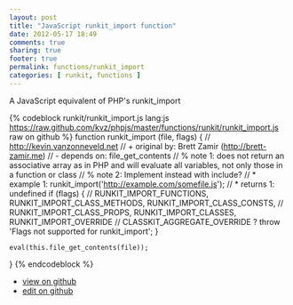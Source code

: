 ```yaml
---
layout: post
title: "JavaScript runkit_import function"
date: 2012-05-17 18:49
comments: true
sharing: true
footer: true
permalink: functions/runkit_import
categories: [ runkit, functions ]
---
```

A JavaScript equivalent of PHP's runkit_import
<!-- more -->
{% codeblock runkit/runkit_import.js lang:js https://raw.github.com/kvz/phpjs/master/functions/runkit/runkit_import.js raw on github %}
function runkit_import (file, flags) {
    // http://kevin.vanzonneveld.net
    // +   original by: Brett Zamir (http://brett-zamir.me)
    // -    depends on: file_get_contents
    // %        note 1: does not return an associative array as in PHP and will evaluate all variables, not only those in a function or class
    // %        note 2: Implement instead with include?
    // *     example 1: runkit_import('http://example.com/somefile.js');
    // *     returns 1: undefined
    if (flags) {
        // RUNKIT_IMPORT_FUNCTIONS, RUNKIT_IMPORT_CLASS_METHODS, RUNKIT_IMPORT_CLASS_CONSTS,
        // RUNKIT_IMPORT_CLASS_PROPS, RUNKIT_IMPORT_CLASSES, RUNKIT_IMPORT_OVERRIDE
        // CLASSKIT_AGGREGATE_OVERRIDE ?
        throw 'Flags not supported for runkit_import';
    }

    eval(this.file_get_contents(file));
}
{% endcodeblock %}
<ul>
 <li><a href="https://github.com/kvz/phpjs/blob/master/functions/runkit/runkit_import.js">view on github</a></li>
 <li><a href="https://github.com/kvz/phpjs/edit/master/functions/runkit/runkit_import.js">edit on github</a></li>
</ul>

